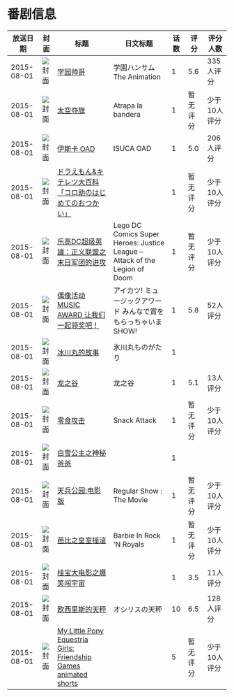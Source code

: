 # 番剧信息

|放送日期|封面|标题|日文标题|话数|评分|评分人数|
|---|---|---|---|---|---|---|
|2015-08-01|![封面](https://lain.bgm.tv/pic/cover/c/d2/78/131090_9J2t2.jpg)|[学园帅哥](https://bangumi.tv/subject/131090)|学園ハンサム The Animation|1|5.6|335人评分|
|2015-08-01|![封面](https://lain.bgm.tv/pic/cover/c/d3/d3/533555_pZQ66.jpg)|[太空夺旗](https://bangumi.tv/subject/533555)|Atrapa la bandera|1|暂无评分|少于10人评分|
|2015-08-01|![封面](https://lain.bgm.tv/pic/cover/c/9e/79/119349_RDTGE.jpg)|[伊斯卡 OAD](https://bangumi.tv/subject/119349)|ISUCA OAD|1|5.0|206人评分|
|2015-08-01|![封面](https://lain.bgm.tv/pic/cover/c/4a/35/183495_DMHt4.jpg)|[ドラえもん&キテレツ大百科「コロ助のはじめてのおつかい」](https://bangumi.tv/subject/183495)||1|暂无评分|少于10人评分|
|2015-08-01|![封面](https://lain.bgm.tv/pic/cover/c/24/af/246664_3toi6.jpg)|[乐高DC超级英雄：正义联盟之末日军团的进攻](https://bangumi.tv/subject/246664)|Lego DC Comics Super Heroes: Justice League – Attack of the Legion of Doom|1|暂无评分|少于10人评分|
|2015-08-01|![封面](https://lain.bgm.tv/pic/cover/c/67/84/120188_jTvhJ.jpg)|[偶像活动 MUSIC AWARD 让我们一起领奖吧！](https://bangumi.tv/subject/120188)|アイカツ! ミュージックアワード みんなで賞をもらっちゃいまSHOW!|1|5.8|52人评分|
|2015-08-01|![封面](https://lain.bgm.tv/pic/cover/c/f5/69/309101_33I33.jpg)|[冰川丸的故事](https://bangumi.tv/subject/309101)|氷川丸ものがたり|1|||
|2015-08-01|![封面](https://lain.bgm.tv/pic/cover/c/23/c8/137527_6FVGI.jpg)|[龙之谷](https://bangumi.tv/subject/137527)|龙之谷|1|5.1|13人评分|
|2015-08-01|![封面](https://lain.bgm.tv/pic/cover/c/63/07/415597_2A6mC.jpg)|[零食攻击](https://bangumi.tv/subject/415597)|Snack Attack|1|暂无评分|少于10人评分|
|2015-08-01|![封面](https://lain.bgm.tv/pic/cover/c/45/6a/132166_16e77.jpg)|[白雪公主之神秘爸爸](https://bangumi.tv/subject/132166)||1|||
|2015-08-01|![封面](https://lain.bgm.tv/pic/cover/c/17/a2/152769_Hc5ZM.jpg)|[天兵公园:电影版](https://bangumi.tv/subject/152769)|Regular Show : The Movie|1|暂无评分|少于10人评分|
|2015-08-01|![封面](https://lain.bgm.tv/pic/cover/c/9b/1f/222886_jpMR2.jpg)|[芭比之皇室摇滚](https://bangumi.tv/subject/222886)|Barbie In Rock 'N Royals|1|暂无评分|少于10人评分|
|2015-08-01|![封面](https://lain.bgm.tv/pic/cover/c/8b/cc/137517_qhd2G.jpg)|[桂宝大电影之爆笑闯宇宙](https://bangumi.tv/subject/137517)||1|3.5|11人评分|
|2015-08-01|![封面](https://lain.bgm.tv/pic/cover/c/82/07/141588_Mkd24.jpg)|[欧西里斯的天秤](https://bangumi.tv/subject/141588)|オシリスの天秤|10|6.5|128人评分|
|2015-08-01|![封面](https://lain.bgm.tv/pic/cover/c/11/d7/421169_e0khw.jpg)|[My Little Pony Equestria Girls: Friendship Games animated shorts](https://bangumi.tv/subject/421169)||5|暂无评分|少于10人评分|
